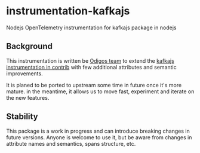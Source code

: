 # instrumentation-kafkajs
Nodejs OpenTelemetry instrumentation for kafkajs package in nodejs

## Background

This instrumentation is written be [Odigos team](https://github.com/odigos-io/odigos) to extend the [kafkajs instrumentation in contrib](https://github.com/open-telemetry/opentelemetry-js-contrib/tree/main/plugins/node/instrumentation-kafkajs) with few additional attributes and semantic improvements.

It is planed to be ported to upstream some time in future once it's more mature. in the meantime, it allows us to move fast, experiment and iterate on the new features.

## Stability

This package is a work in progress and can introduce breaking changes in future versions. Anyone is welcome to use it, but be aware from changes in attribute names and semantics, spans structure, etc.
